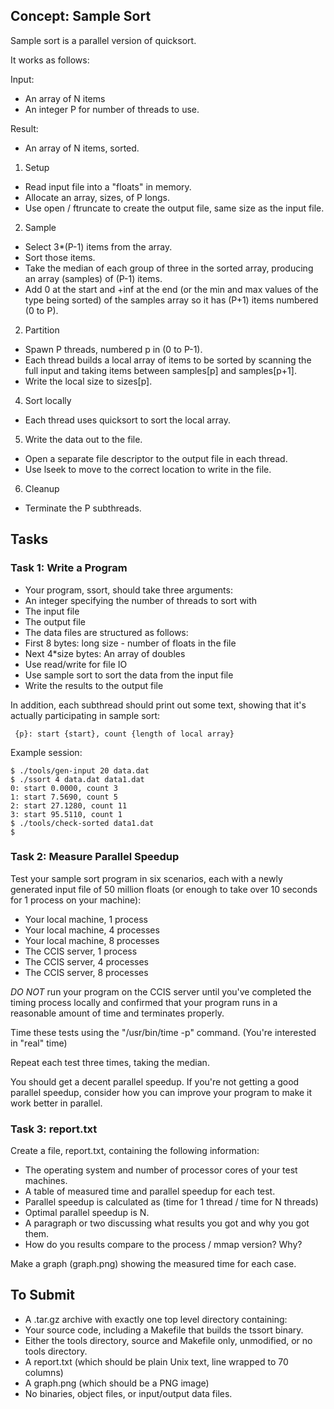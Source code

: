 ## Concept: Sample Sort

Sample sort is a parallel version of quicksort.

It works as follows:

Input:

-   An array of N items
-   An integer P for number of threads to use.

Result:

-   An array of N items, sorted.

1.  Setup

-   Read input file into a "floats" in memory.
-   Allocate an array, sizes, of P longs.
-   Use open / ftruncate to create the output file, same size as the input file.

2.  Sample

-   Select 3\*(P-1) items from the array.
-   Sort those items.
-   Take the median of each group of three in the sorted array, producing an array (samples) of (P-1) items.
-   Add 0 at the start and +inf at the end (or the min and max values of the type being sorted) of the samples array so it has (P+1) items numbered (0 to P).

2.  Partition

-   Spawn P threads, numbered p in (0 to P-1).
-   Each thread builds a local array of items to be sorted by scanning the full input and taking items between samples\[p\] and samples\[p+1\].
-   Write the local size to sizes\[p\].

4.  Sort locally

-   Each thread uses quicksort to sort the local array.

5.  Write the data out to the file.

-   Open a separate file descriptor to the output file in each thread.
-   Use lseek to move to the correct location to write in the file.

6.  Cleanup

-   Terminate the P subthreads.

## Tasks

### Task 1: Write a Program

-   Your program, ssort, should take three arguments:
-   An integer specifying the number of threads to sort with
-   The input file
-   The output file
-   The data files are structured as follows:
-   First 8 bytes: long size - number of floats in the file
-   Next 4\*size bytes: An array of doubles
-   Use read/write for file IO
-   Use sample sort to sort the data from the input file
-   Write the results to the output file

In addition, each subthread should print out some text, showing that it's actually participating in sample sort:

     {p}: start {start}, count {length of local array}  

Example session:

    $ ./tools/gen-input 20 data.dat
    $ ./ssort 4 data.dat data1.dat
    0: start 0.0000, count 3
    1: start 7.5690, count 5
    2: start 27.1280, count 11
    3: start 95.5110, count 1
    $ ./tools/check-sorted data1.dat
    $

### Task 2: Measure Parallel Speedup

Test your sample sort program in six scenarios, each with a newly generated input file of 50 million floats (or enough to take over 10 seconds for 1 process on your machine):

-   Your local machine, 1 process
-   Your local machine, 4 processes
-   Your local machine, 8 processes
-   The CCIS server, 1 process
-   The CCIS server, 4 processes
-   The CCIS server, 8 processes

_DO NOT_ run your program on the CCIS server until you've completed the timing process locally and confirmed that your program runs in a reasonable amount of time and terminates properly.

Time these tests using the "/usr/bin/time -p" command. (You're interested in "real" time)

Repeat each test three times, taking the median.

You should get a decent parallel speedup. If you're not getting a good parallel speedup, consider how you can improve your program to make it work better in parallel.

### Task 3: report.txt

Create a file, report.txt, containing the following information:

-   The operating system and number of processor cores of your test machines.
-   A table of measured time and parallel speedup for each test.
-   Parallel speedup is calculated as (time for 1 thread / time for N threads)
-   Optimal parallel speedup is N.
-   A paragraph or two discussing what results you got and why you got them.
-   How do you results compare to the process / mmap version? Why?

Make a graph (graph.png) showing the measured time for each case.

## To Submit

-   A .tar.gz archive with exactly one top level directory containing:
-   Your source code, including a Makefile that builds the tssort binary.
-   Either the tools directory, source and Makefile only, unmodified, or no tools directory.
-   A report.txt (which should be plain Unix text, line wrapped to 70 columns)
-   A graph.png (which should be a PNG image)
-   No binaries, object files, or input/output data files.
